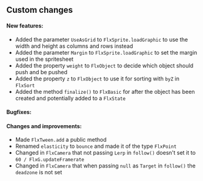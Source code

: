 Custom changes
------------------------------
#### New features:
- Added the parameter `UseAsGrid` to `FlxSprite.loadGraphic` to use the width and height as columns and rows instead
- Added the parameter `Margin` to `FlxSprite.loadGraphic` to set the margin used in the spritesheet
- Added the property `weight` to `FlxObject` to decide which object should push and be pushed
- Added the property `z` to `FlxObject` to use it for sorting with `byZ` in `FlxSort`
- Added the method `finalize()` to `FlxBasic` for after the object has been created and potentially added to a `FlxState` 

#### Bugfixes:

#### Changes and improvements:
- Made `FlxTween.add` a public method
- Renamed `elasticity` to `bounce` and made it of the type `FlxPoint`
- Changed in `FlxCamera` that not passing `Lerp` in `follow()` doesn't set it to `60 / FlxG.updateFramerate`
- Changed in `FlxCamera` that when passing `null` as `Target` in `follow()` the `deadzone` is not set
